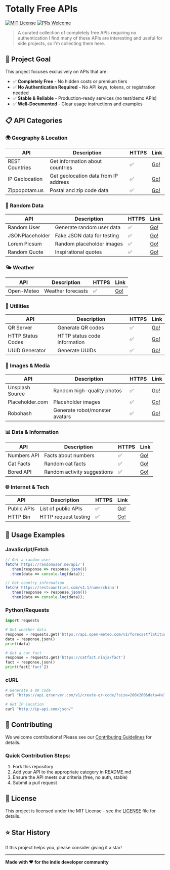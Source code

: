 # Totally Free APIs

[![MIT License](https://img.shields.io/badge/License-MIT-green.svg)](https://choosealicense.com/licenses/mit/)
[![PRs Welcome](https://img.shields.io/badge/PRs-welcome-brightgreen.svg)](CONTRIBUTING.md)

> A curated collection of completely free APIs requiring no authentication
> I find many of these APIs are interesting and useful for side projects, so I'm collecting them here.

## 🎯 Project Goal

This project focuses exclusively on APIs that are:
- ✅ **Completely Free** - No hidden costs or premium tiers
- ✅ **No Authentication Required** - No API keys, tokens, or registration needed
- ✅ **Stable & Reliable** - Production-ready services (no test/demo APIs)
- ✅ **Well-Documented** - Clear usage instructions and examples

## 📋 API Categories

### 🌍 Geography & Location
| API | Description | HTTPS | Link |
|-----|-------------|-------|------|
| REST Countries | Get information about countries | ✅ | [Go!](https://restcountries.com/) |
| IP Geolocation | Get geolocation data from IP address | ✅ | [Go!](http://ip-api.com/) |
| Zippopotam.us | Postal and zip code data | ✅ | [Go!](http://www.zippopotam.us/) |

### 🎲 Random Data
| API | Description | HTTPS | Link |
|-----|-------------|-------|------|
| Random User | Generate random user data | ✅ | [Go!](https://randomuser.me/) |
| JSONPlaceholder | Fake JSON data for testing | ✅ | [Go!](https://jsonplaceholder.typicode.com/) |
| Lorem Picsum | Random placeholder images | ✅ | [Go!](https://picsum.photos/) |
| Random Quote | Inspirational quotes | ✅ | [Go!](https://api.quotable.io/) |

### 🌤️ Weather
| API | Description | HTTPS | Link |
|-----|-------------|-------|------|
| Open-Meteo | Weather forecasts | ✅ | [Go!](https://open-meteo.com/) |

### 🔢 Utilities
| API | Description | HTTPS | Link |
|-----|-------------|-------|------|
| QR Server | Generate QR codes | ✅ | [Go!](https://goqr.me/api/) |
| HTTP Status Codes | HTTP status code information | ✅ | [Go!](https://httpstat.us/) |
| UUID Generator | Generate UUIDs | ✅ | [Go!](https://www.uuidgenerator.net/api) |

### 🎨 Images & Media
| API | Description | HTTPS | Link |
|-----|-------------|-------|------|
| Unsplash Source | Random high-quality photos | ✅ | [Go!](https://source.unsplash.com/) |
| Placeholder.com | Placeholder images | ✅ | [Go!](https://placeholder.com/) |
| Robohash | Generate robot/monster avatars | ✅ | [Go!](https://robohash.org/) |

### 📊 Data & Information
| API | Description | HTTPS | Link |
|-----|-------------|-------|------|
| Numbers API | Facts about numbers | ✅ | [Go!](http://numbersapi.com/) |
| Cat Facts | Random cat facts | ✅ | [Go!](https://catfact.ninja/) |
| Bored API | Random activity suggestions | ✅ | [Go!](https://www.boredapi.com/) |

### 🌐 Internet & Tech
| API | Description | HTTPS | Link |
|-----|-------------|-------|------|
| Public APIs | List of public APIs | ✅ | [Go!](https://api.publicapis.org/) |
| HTTP Bin | HTTP request testing | ✅ | [Go!](https://httpbin.org/) |

## 📖 Usage Examples

### JavaScript/Fetch
```javascript
// Get a random user
fetch('https://randomuser.me/api/')
  .then(response => response.json())
  .then(data => console.log(data));

// Get country information
fetch('https://restcountries.com/v3.1/name/china')
  .then(response => response.json())
  .then(data => console.log(data));
```

### Python/Requests
```python
import requests

# Get weather data
response = requests.get('https://api.open-meteo.com/v1/forecast?latitude=52.52&longitude=13.41&current_weather=true')
data = response.json()
print(data)

# Get a cat fact
response = requests.get('https://catfact.ninja/fact')
fact = response.json()
print(fact['fact'])
```

### cURL
```bash
# Generate a QR code
curl "https://api.qrserver.com/v1/create-qr-code/?size=200x200&data=Hello%20World"

# Get IP location
curl "http://ip-api.com/json/"
```

## 🤝 Contributing

We welcome contributions! Please see our [Contributing Guidelines](CONTRIBUTING.md) for details.

### Quick Contribution Steps:
1. Fork this repository
2. Add your API to the appropriate category in README.md
3. Ensure the API meets our criteria (free, no auth, stable)
4. Submit a pull request

## 📄 License

This project is licensed under the MIT License - see the [LICENSE](LICENSE) file for details.

## ⭐ Star History

If this project helps you, please consider giving it a star!

---

**Made with ❤️ for the indie developer community** 
